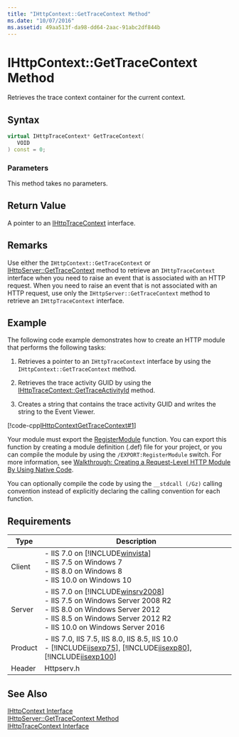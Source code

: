 ```yaml
---
title: "IHttpContext::GetTraceContext Method"
ms.date: "10/07/2016"
ms.assetid: 49aa513f-da98-dd64-2aac-91abc2df844b
---
```

# IHttpContext::GetTraceContext Method
Retrieves the trace context container for the current context.  
  
## Syntax  
  
```cpp  
virtual IHttpTraceContext* GetTraceContext(  
   VOID  
) const = 0;  
```  
  
### Parameters  
 This method takes no parameters.  
  
## Return Value  
 A pointer to an [IHttpTraceContext](../../web-development-reference/native-code-api-reference/ihttptracecontext-interface.md) interface.  
  
## Remarks  
 Use either the `IHttpContext::GetTraceContext` or [IHttpServer::GetTraceContext](../../web-development-reference/native-code-api-reference/ihttpserver-gettracecontext-method.md) method to retrieve an `IHttpTraceContext` interface when you need to raise an event that is associated with an HTTP request. When you need to raise an event that is not associated with an HTTP request, use only the `IHttpServer::GetTraceContext` method to retrieve an `IHttpTraceContext` interface.  
  
## Example  
 The following code example demonstrates how to create an HTTP module that performs the following tasks:  
  
1.  Retrieves a pointer to an `IHttpTraceContext` interface by using the `IHttpContext::GetTraceContext` method.  
  
2.  Retrieves the trace activity GUID by using the [IHttpTraceContext::GetTraceActivityId](../../web-development-reference/native-code-api-reference/ihttptracecontext-gettraceactivityid-method.md) method.  
  
3.  Creates a string that contains the trace activity GUID and writes the string to the Event Viewer.  
  
 [!code-cpp[IHttpContextGetTraceContext#1](../../../samples/snippets/cpp/VS_Snippets_IIS/IIS7/IHttpContextGetTraceContext/cpp/IHttpContextGetTraceContext.cpp#1)]  
  
 Your module must export the [RegisterModule](../../web-development-reference/native-code-api-reference/pfn-registermodule-function.md) function. You can export this function by creating a module definition (.def) file for your project, or you can compile the module by using the `/EXPORT:RegisterModule` switch. For more information, see [Walkthrough: Creating a Request-Level HTTP Module By Using Native Code](../../web-development-reference/native-code-development-overview/walkthrough-creating-a-request-level-http-module-by-using-native-code.md).  
  
 You can optionally compile the code by using the `__stdcall (/Gz)` calling convention instead of explicitly declaring the calling convention for each function.  
  
## Requirements  
  
|Type|Description|  
|----------|-----------------|  
|Client|-   IIS 7.0 on [!INCLUDE[winvista](../../wmi-provider/includes/winvista-md.md)]<br />-   IIS 7.5 on Windows 7<br />-   IIS 8.0 on Windows 8<br />-   IIS 10.0 on Windows 10|  
|Server|-   IIS 7.0 on [!INCLUDE[winsrv2008](../../wmi-provider/includes/winsrv2008-md.md)]<br />-   IIS 7.5 on Windows Server 2008 R2<br />-   IIS 8.0 on Windows Server 2012<br />-   IIS 8.5 on Windows Server 2012 R2<br />-   IIS 10.0 on Windows Server 2016|  
|Product|-   IIS 7.0, IIS 7.5, IIS 8.0, IIS 8.5, IIS 10.0<br />-   [!INCLUDE[iisexp75](../../web-development-reference/native-code-api-reference/includes/iisexp75-md.md)], [!INCLUDE[iisexp80](../../web-development-reference/native-code-api-reference/includes/iisexp80-md.md)], [!INCLUDE[iisexp100](../../web-development-reference/native-code-api-reference/includes/iisexp100-md.md)]|  
|Header|Httpserv.h|  
  
## See Also  
 [IHttpContext Interface](../../web-development-reference/native-code-api-reference/ihttpcontext-interface.md)   
 [IHttpServer::GetTraceContext Method](../../web-development-reference/native-code-api-reference/ihttpserver-gettracecontext-method.md)   
 [IHttpTraceContext Interface](../../web-development-reference/native-code-api-reference/ihttptracecontext-interface.md)